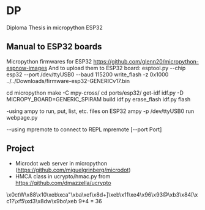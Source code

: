 # DP
Diploma Thesis in micropython ESP32


## Manual to ESP32 boards
Micropython firmwares for ESP32 https://github.com/glenn20/micropython-espnow-images
And to upload them to ESP32 board:
    esptool.py --chip esp32 --port /dev/ttyUSB0 --baud 115200 write_flash -z 0x1000 ../../Downloads/firmware-esp32-GENERICv17.bin

cd micropython
make -C mpy-cross/
cd ports/esp32/
get-idf 
idf.py -D MICROPY_BOARD=GENERIC_SPIRAM build
idf.py erase_flash 
idf.py flash  

-using ampy to run, put, list, etc. files on ESP32
ampy -p /dev/ttyUSB0 run webpage.py

--using mpremote to connect to REPL
mpremote [--port Port]

## Project

- Microdot web server in micropython (https://github.com/miguelgrinberg/microdot)
- HMCA class in ucrypto/hmac.py from https://github.com/dmazzella/ucrypto

\x0ctW\x88\x10\xeb\xca"\xba\xef\x8d+]\xeb\x11\xe4\x96\x93@\xb3\x84[\xc1?\xf5\xd3\x8dw\x9bo\xeb
9*4 = 36